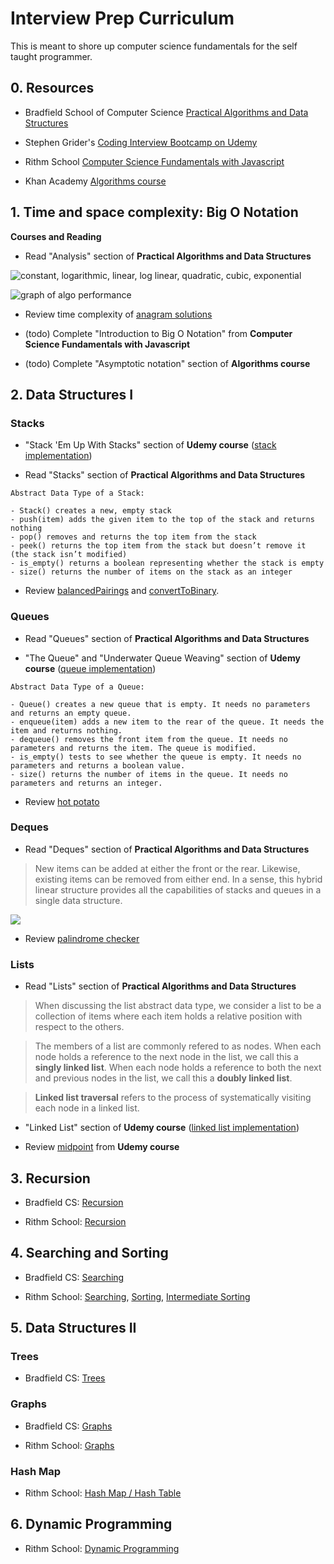 # Interview Prep Curriculum

This is meant to shore up computer science fundamentals for the self taught programmer.

## 0. Resources

- Bradfield School of Computer Science [Practical Algorithms and Data Structures](https://bradfieldcs.com/algos/)

- Stephen Grider's [Coding Interview Bootcamp on Udemy](https://www.udemy.com/coding-interview-bootcamp-algorithms-and-data-structure/)

- Rithm School [Computer Science Fundamentals with Javascript](https://www.rithmschool.com/courses/javascript-computer-science-fundamentals)

- Khan Academy [Algorithms course](https://www.khanacademy.org/computing/computer-science/algorithms)

## 1. Time and space complexity: Big O Notation

**Courses and Reading**

- Read "Analysis" section of **Practical Algorithms and Data Structures**

![constant, logarithmic, linear, log linear, quadratic, cubic, exponential](https://i.imgur.com/Y8UqTmX.png)

![graph of algo performance](https://i.imgur.com/jhsvwNF.png)

- Review time complexity of [anagram solutions](01-big-o/anagrams.js)

- (todo) Complete "Introduction to Big O Notation" from **Computer Science Fundamentals with Javascript**

- (todo) Complete "Asymptotic notation" section of **Algorithms course**

## 2. Data Structures I

### Stacks

- "Stack 'Em Up With Stacks" section of **Udemy course** ([stack implementation](../udemy-interview-bootcamp-course/data_structures/stack.js))

- Read "Stacks" section of **Practical Algorithms and Data Structures**

```
Abstract Data Type of a Stack:

- Stack() creates a new, empty stack
- push(item) adds the given item to the top of the stack and returns nothing
- pop() removes and returns the top item from the stack
- peek() returns the top item from the stack but doesn’t remove it (the stack isn’t modified)
- is_empty() returns a boolean representing whether the stack is empty
- size() returns the number of items on the stack as an integer
```

- Review [balancedPairings](02-stacks/balancedPairings.js) and [convertToBinary](02-stacks/convertToBinary.js).

### Queues

- Read "Queues" section of **Practical Algorithms and Data Structures**

- "The Queue" and "Underwater Queue Weaving" section of **Udemy course** ([queue implementation](../udemy-interview-bootcamp-course/data_structures/queue.js))

```
Abstract Data Type of a Queue:

- Queue() creates a new queue that is empty. It needs no parameters and returns an empty queue.
- enqueue(item) adds a new item to the rear of the queue. It needs the item and returns nothing.
- dequeue() removes the front item from the queue. It needs no parameters and returns the item. The queue is modified.
- is_empty() tests to see whether the queue is empty. It needs no parameters and returns a boolean value.
- size() returns the number of items in the queue. It needs no parameters and returns an integer.
```

- Review [hot potato](03-queues/hotPotato.js)

### Deques

- Read "Deques" section of **Practical Algorithms and Data Structures**

> New items can be added at either the front or the rear. Likewise, existing items can be removed from either end. In a sense, this hybrid linear structure provides all the capabilities of stacks and queues in a single data structure.

![](https://bradfieldcs.com/algos/deques/introduction/figures/basic-deque.png)

- Review [palindrome checker](04-deques/palindrome.js)

### Lists

- Read "Lists" section of **Practical Algorithms and Data Structures**

> When discussing the list abstract data type, we consider a list to be a collection of items where each item holds a relative position with respect to the others.

> The members of a list are commonly refered to as nodes. When each node holds a reference to the next node in the list, we call this a **singly linked list**. When each node holds a reference to both the next and previous nodes in the list, we call this a **doubly linked list**.

> **Linked list traversal** refers to the process of systematically visiting each node in a linked list.

- "Linked List" section of **Udemy course** ([linked list implementation](../udemy-interview-bootcamp-course/data_structures/linked_list.js))

- Review [midpoint](../udemy-interview-bootcamp-course/16_midpoint.js) from **Udemy course**

## 3. Recursion

- Bradfield CS: [Recursion](https://bradfieldcs.com/algos/recursion/introduction/)

- Rithm School: [Recursion](https://www.rithmschool.com/courses/javascript-computer-science-fundamentals/introduction-to-recursion)


## 4. Searching and Sorting

- Bradfield CS: [Searching](https://bradfieldcs.com/algos/searching/searching/)

- Rithm School: [Searching](https://www.rithmschool.com/courses/javascript-computer-science-fundamentals/searching-algorithms), [Sorting](https://www.rithmschool.com/courses/javascript-computer-science-fundamentals/basic-sorting-algorithms), [Intermediate Sorting](https://www.rithmschool.com/courses/javascript-computer-science-fundamentals/intermediate-sorting-algorithms)


## 5. Data Structures II

### Trees

- Bradfield CS: [Trees](https://bradfieldcs.com/algos/trees/introduction/)

### Graphs

- Bradfield CS: [Graphs](https://bradfieldcs.com/algos/graphs/introduction/)

- Rithm School: [Graphs](https://www.rithmschool.com/courses/javascript-computer-science-fundamentals/introduction-to-graphs)

### Hash Map

- Rithm School: [Hash Map / Hash Table](https://www.rithmschool.com/courses/javascript-computer-science-fundamentals/introduction-to-hash-tables)

## 6. Dynamic Programming

- Rithm School: [Dynamic Programming](https://www.rithmschool.com/courses/javascript-computer-science-fundamentals/dynamic-programming)



